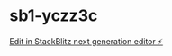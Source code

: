 # sb1-yczz3c

[Edit in StackBlitz next generation editor ⚡️](https://stackblitz.com/~/github.com/kirullos/sb1-yczz3c)